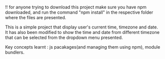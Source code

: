 !! for anyone trying to download this project make sure you have npm downloaded, and run the command "npm install" in the 
respective folder where the files are presented.

This is a simple project that display user's current time, timezone and date. It has also been modified to show the time and date from
different timezone that can be selected from the dropdown menu presented.

Key concepts learnt : js pacakages(and managing them using npm), module bundlers.
